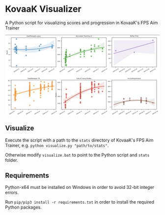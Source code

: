 # KovaaK Visualizer
A Python script for visualizing scores and progression in KovaaK's FPS Aim Trainer

![Statistics](screenshot.png "Statistics")


## Visualize
Execute the script with a path to the `stats` directory of KovaaK's FPS Aim Trainer, e.g. `python visualize.py "path/to/stats"`.

Otherwise modify `visualize.bat` to point to the Python script and `stats` folder. 

## Requirements
Python-x64 must be installed on Windows in order to avoid 32-bit integer errors.  

Run `pip/pip3 install -r requirements.txt` in order to install the required Python packages. 
